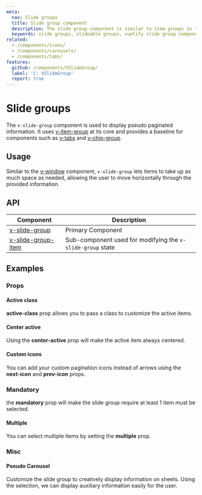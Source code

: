 ```yaml
---
meta:
  nav: Slide groups
  title: Slide group component
  description: The slide group component is similar to item groups in that you can make selectable content out of elements but does so in a single line fashion.
  keywords: slide groups, slideable groups, vuetify slide group component, vue slide group component
related:
  - /components/icons/
  - /components/carousels/
  - /components/tabs/
features:
  github: /components/VSlideGroup/
  label: 'C: VSlideGroup'
  report: true
---
```


# Slide groups

The `v-slide-group` component is used to display pseudo paginated information. It uses [v-item-group](/components/item-groups) at its core and provides a baseline for components such as [v-tabs](/components/tabs) and [v-chip-group](/components/chip-groups).

<PageFeatures />

## Usage

Similar to the [v-window](/components/windows) component, `v-slide-group` lets items to take up as much space as needed, allowing the user to move horizontally through the provided information.

<ExamplesExample file="v-slide-group/usage" />

<PromotedEntry />

## API

| Component | Description |
| - | - |
| [v-slide-group](/api/v-slide-group/) | Primary Component |
| [v-slide-group-item](/api/v-slide-group-item/) | Sub-component used for modifying the `v-slide-group` state |

<ApiInline hide-links />

## Examples

### Props

#### Active class

**active-class** prop allows you to pass a class to customize the active items.

<ExamplesExample file="v-slide-group/prop-active-class" />

#### Center active

Using the **center-active** prop will make the active item always centered.

<ExamplesExample file="v-slide-group/prop-center-active" />

#### Custom icons

You can add your custom pagination icons instead of arrows using the **next-icon** and **prev-icon** props.

<ExamplesExample file="v-slide-group/prop-custom-icons" />

### Mandatory

the **mandatory** prop will make the slide group require at least 1 item must be selected.

<ExamplesExample file="v-slide-group/prop-mandatory" />

#### Multiple

You can select multiple items by setting the **multiple** prop.

<ExamplesExample file="v-slide-group/prop-multiple" />

### Misc

#### Pseudo Carousel

Customize the slide group to creatively display information on sheets. Using the selection, we can display auxiliary information easily for the user.

<ExamplesExample file="v-slide-group/misc-pseudo-carousel" />
